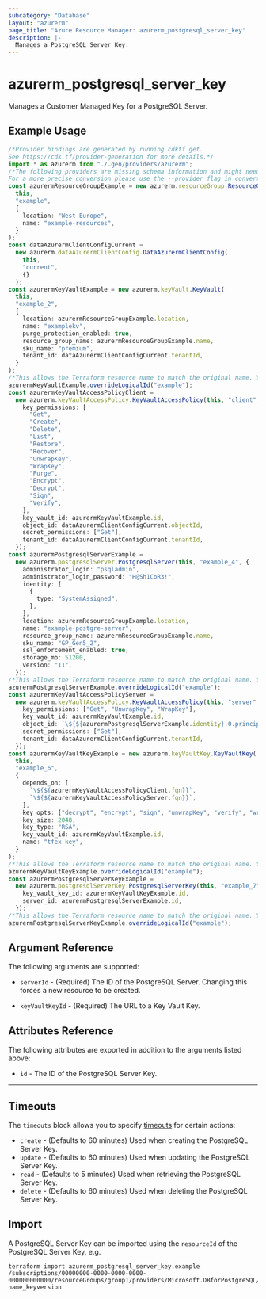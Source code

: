 ```yaml
---
subcategory: "Database"
layout: "azurerm"
page_title: "Azure Resource Manager: azurerm_postgresql_server_key"
description: |-
  Manages a PostgreSQL Server Key.
---
```


# azurerm\_postgresql\_server\_key

Manages a Customer Managed Key for a PostgreSQL Server.

## Example Usage

```typescript
/*Provider bindings are generated by running cdktf get.
See https://cdk.tf/provider-generation for more details.*/
import * as azurerm from "./.gen/providers/azurerm";
/*The following providers are missing schema information and might need manual adjustments to synthesize correctly: azurerm.
For a more precise conversion please use the --provider flag in convert.*/
const azurermResourceGroupExample = new azurerm.resourceGroup.ResourceGroup(
  this,
  "example",
  {
    location: "West Europe",
    name: "example-resources",
  }
);
const dataAzurermClientConfigCurrent =
  new azurerm.dataAzurermClientConfig.DataAzurermClientConfig(
    this,
    "current",
    {}
  );
const azurermKeyVaultExample = new azurerm.keyVault.KeyVault(
  this,
  "example_2",
  {
    location: azurermResourceGroupExample.location,
    name: "examplekv",
    purge_protection_enabled: true,
    resource_group_name: azurermResourceGroupExample.name,
    sku_name: "premium",
    tenant_id: dataAzurermClientConfigCurrent.tenantId,
  }
);
/*This allows the Terraform resource name to match the original name. You can remove the call if you don't need them to match.*/
azurermKeyVaultExample.overrideLogicalId("example");
const azurermKeyVaultAccessPolicyClient =
  new azurerm.keyVaultAccessPolicy.KeyVaultAccessPolicy(this, "client", {
    key_permissions: [
      "Get",
      "Create",
      "Delete",
      "List",
      "Restore",
      "Recover",
      "UnwrapKey",
      "WrapKey",
      "Purge",
      "Encrypt",
      "Decrypt",
      "Sign",
      "Verify",
    ],
    key_vault_id: azurermKeyVaultExample.id,
    object_id: dataAzurermClientConfigCurrent.objectId,
    secret_permissions: ["Get"],
    tenant_id: dataAzurermClientConfigCurrent.tenantId,
  });
const azurermPostgresqlServerExample =
  new azurerm.postgresqlServer.PostgresqlServer(this, "example_4", {
    administrator_login: "psqladmin",
    administrator_login_password: "H@Sh1CoR3!",
    identity: [
      {
        type: "SystemAssigned",
      },
    ],
    location: azurermResourceGroupExample.location,
    name: "example-postgre-server",
    resource_group_name: azurermResourceGroupExample.name,
    sku_name: "GP_Gen5_2",
    ssl_enforcement_enabled: true,
    storage_mb: 51200,
    version: "11",
  });
/*This allows the Terraform resource name to match the original name. You can remove the call if you don't need them to match.*/
azurermPostgresqlServerExample.overrideLogicalId("example");
const azurermKeyVaultAccessPolicyServer =
  new azurerm.keyVaultAccessPolicy.KeyVaultAccessPolicy(this, "server", {
    key_permissions: ["Get", "UnwrapKey", "WrapKey"],
    key_vault_id: azurermKeyVaultExample.id,
    object_id: `\${${azurermPostgresqlServerExample.identity}.0.principal_id}`,
    secret_permissions: ["Get"],
    tenant_id: dataAzurermClientConfigCurrent.tenantId,
  });
const azurermKeyVaultKeyExample = new azurerm.keyVaultKey.KeyVaultKey(
  this,
  "example_6",
  {
    depends_on: [
      `\${${azurermKeyVaultAccessPolicyClient.fqn}}`,
      `\${${azurermKeyVaultAccessPolicyServer.fqn}}`,
    ],
    key_opts: ["decrypt", "encrypt", "sign", "unwrapKey", "verify", "wrapKey"],
    key_size: 2048,
    key_type: "RSA",
    key_vault_id: azurermKeyVaultExample.id,
    name: "tfex-key",
  }
);
/*This allows the Terraform resource name to match the original name. You can remove the call if you don't need them to match.*/
azurermKeyVaultKeyExample.overrideLogicalId("example");
const azurermPostgresqlServerKeyExample =
  new azurerm.postgresqlServerKey.PostgresqlServerKey(this, "example_7", {
    key_vault_key_id: azurermKeyVaultKeyExample.id,
    server_id: azurermPostgresqlServerExample.id,
  });
/*This allows the Terraform resource name to match the original name. You can remove the call if you don't need them to match.*/
azurermPostgresqlServerKeyExample.overrideLogicalId("example");

```

## Argument Reference

The following arguments are supported:

*   `serverId` - (Required) The ID of the PostgreSQL Server. Changing this forces a new resource to be created.

*   `keyVaultKeyId` - (Required) The URL to a Key Vault Key.

## Attributes Reference

The following attributes are exported in addition to the arguments listed above:

* `id` - The ID of the PostgreSQL Server Key.

***

## Timeouts

The `timeouts` block allows you to specify [timeouts](https://www.terraform.io/language/resources/syntax#operation-timeouts) for certain actions:

* `create` - (Defaults to 60 minutes) Used when creating the PostgreSQL Server Key.
* `update` - (Defaults to 60 minutes) Used when updating the PostgreSQL Server Key.
* `read` - (Defaults to 5 minutes) Used when retrieving the PostgreSQL Server Key.
* `delete` - (Defaults to 60 minutes) Used when deleting the PostgreSQL Server Key.

## Import

A PostgreSQL Server Key can be imported using the `resourceId` of the PostgreSQL Server Key, e.g.

```shell
terraform import azurerm_postgresql_server_key.example /subscriptions/00000000-0000-0000-0000-000000000000/resourceGroups/group1/providers/Microsoft.DBforPostgreSQL/servers/server1/keys/keyvaultname_key-name_keyversion
```
